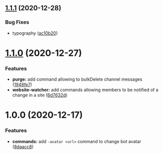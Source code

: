 ## [1.1.1](https://github.com/ohanqo/bistro-bot/compare/v1.1.0...v1.1.1) (2020-12-28)


### Bug Fixes

* typography ([ac10b20](https://github.com/ohanqo/bistro-bot/commit/ac10b20ad530b403eb4e48356fdc3e9e716806fb))

# [1.1.0](https://github.com/ohanqo/bistro-bot/compare/v1.0.0...v1.1.0) (2020-12-27)


### Features

* **purge:** add command allowing to bulkDelete channel messages ([1948fe7](https://github.com/ohanqo/bistro-bot/commit/1948fe76a62ba9acedb1d9ac0b1afe5043f7ee75))
* **website-watcher:** add commands allowing members to be notified of a change in a site ([6d7632d](https://github.com/ohanqo/bistro-bot/commit/6d7632d7611b6e2a6218a185c3bf151fe4b1d724))

# 1.0.0 (2020-12-17)


### Features

* **commands:** add `-avatar <url>` command to change bot avatar ([8daacc8](https://github.com/ohanqo/bistro-bot/commit/8daacc83f48da50e8363ff1599698403451737d0))
